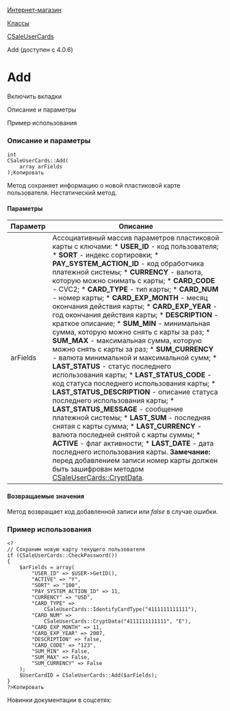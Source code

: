 [Интернет-магазин](/api_help/sale/index.php)

[Классы](/api_help/sale/classes/index.php)

[CSaleUserCards](/api_help/sale/classes/csaleusercards/index.php)

Add (доступен с 4.0.6)

Add
===

Включить вкладки

Описание и параметры

Пример использования

### Описание и параметры

```
int
CSaleUserCards::Add(
	array arFields
);Копировать
```

Метод сохраняет информацию о новой пластиковой карте пользователя. Нестатический метод.

#### Параметры

| Параметр | Описание |
| --- | --- |
| arFields | Ассоциативный массив параметров пластиковой карты с ключами:  * **USER\_ID** - код пользователя; * **SORT** - индекс сортировки; * **PAY\_SYSTEM\_ACTION\_ID** - код обработчика платежной системы; * **CURRENCY** - валюта, которую можно снимать с карты; * **CARD\_CODE** - CVC2; * **CARD\_TYPE** - тип карты; * **CARD\_NUM** - номер карты; * **CARD\_EXP\_MONTH** - месяц окончания действия карты; * **CARD\_EXP\_YEAR** - год окончания действия карты; * **DESCRIPTION** - краткое описание; * **SUM\_MIN** - минимальная сумма, которую можно снять с карты за раз; * **SUM\_MAX** - максимальная сумма, которую можно снять с карты за раз; * **SUM\_CURRENCY** - валюта минимальной и максимальной сумм; * **LAST\_STATUS** - статус последнего использования карты; * **LAST\_STATUS\_CODE** - код статуса последнего использования карты; * **LAST\_STATUS\_DESCRIPTION** - описание статуса последнего использования карты; * **LAST\_STATUS\_MESSAGE** - сообщение платежной системы; * **LAST\_SUM** - последняя снятая с карты сумма; * **LAST\_CURRENCY** - валюта последней снятой с карты суммы; * **ACTIVE** - флаг активности; * **LAST\_DATE** - дата последнего использования карты.     **Замечание:** перед добавлением записи номер карты должен быть зашифрован методом [CSaleUserCards::CryptData](/api_help/sale/classes/csaleusercards/csaleusercards.cryptdata.php). |

#### Возвращаемые значения

Метод возвращает код добавленной записи или *false* в случае ошибки.

### Пример использования

```
<?
// Сохраним новую карту текущего пользователя
if (CSaleUserCards::CheckPassword())
{
	$arFields = array(
		"USER_ID" => $USER->GetID(),
		"ACTIVE" => "Y",
		"SORT" => "100",
		"PAY_SYSTEM_ACTION_ID" => 11,
		"CURRENCY" => "USD",
		"CARD_TYPE" => 
			CSaleUserCards::IdentifyCardType("4111111111111"),
		"CARD_NUM" => 
			CSaleUserCards::CryptData("4111111111111", "E"),
		"CARD_EXP_MONTH" => 11,
		"CARD_EXP_YEAR" => 2007,
		"DESCRIPTION" => false,
		"CARD_CODE" => "123",
		"SUM_MIN" => False,
		"SUM_MAX" => False,
		"SUM_CURRENCY" => False
	);
	$UserCardID = CSaleUserCards::Add($arFields);
}
?>Копировать
```

Новинки документации в соцсетях: